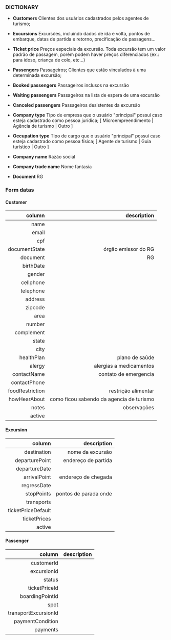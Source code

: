 ### DICTIONARY

- **Customers**
Clientes dos usuários cadastrados pelos agentes de turismo;

- **Excursions**
Excursões, incluindo dados de ida e volta, pontos de embarque, datas de partida e retorno, precificação de passagens...

- **Ticket price**
Preços especiais da excursão. Toda excursão tem um valor padrão de passagem, porém podem haver preços diferenciados (ex.: para idoso, criança de colo, etc...)

- **Passengers**
Passageiros; Clientes que estão vinculados à uma determinada excursão;

- **Booked passengers**
Passageiros inclusos na excursão

- **Waiting passengers**
Passageiros na lista de espera de uma excursão

- **Canceled passengers**
Passageiros desistentes da excursão

- **Company type**
Tipo de empresa que o usuário "principal" possui caso esteja cadastrado como pessoa jurídica; [ Microempreendimento | Agência de turismo | Outro ]

- **Occupation type**
Tipo de cargo que o usuário "principal" possuí caso esteja cadastrado como pessoa física; [ Agente de turismo | Guia turístico | Outro ]

- **Company name**
Razão social

- **Company trade name**
Nome fantasia

- **Document**
RG









### Form datas  
#### Customer

| column | description |
|-------:|------------:|
|name|  |
|email| |
|cpf| |
|documentState| órgão emissor do RG |
|document| RG |
|birthDate| |
|gender|  |
|cellphone| |
|telephone| |
|address| |
|zipcode| |
|area|  |
|number|  |
|complement|  |
|state| |
|city|  |
|healthPlan| plano de saúde |
|alergy| alergias a medicamentos  |
|contactName| contato de emergencia |
|contactPhone|  |
|foodRestriction| restrição alimentar |
|howHearAbout| como ficou sabendo da agencia de turismo |
|notes| observações |
|active|  |

#### Excursion
| column | description |
|-------:|------------:|
|destination| nome da excursão|
|departurePoint| endereço de partida|
|departureDate| |
|arrivalPoint| endereço de chegada|
|regressDate||
|stopPoints| pontos de parada onde |
|transports||
|ticketPriceDefault||
|ticketPrices||
|active||

#### Passenger
| column | description |
|-------:|------------:|
|customerId|  |
|excursionId| |
|status|  |
|ticketPriceId| |
|boardingPointId| |
|spot|  |
|transportExcursionId|  |
|paymentCondition|  |
|payments|  |

